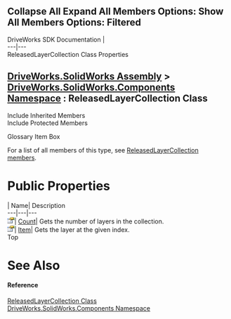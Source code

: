        

 Collapse All Expand All  Members Options: Show All  Members Options: Filtered   
---  
DriveWorks SDK Documentation  |   
---|---  
ReleasedLayerCollection Class Properties   
  
[DriveWorks.SolidWorks Assembly](topic13342.md) > [DriveWorks.SolidWorks.Components Namespace](topic13925.md) : ReleasedLayerCollection Class  
---  
  
Include Inherited Members    
Include Protected Members    


Glossary Item Box

For a list of all members of this type, see [ReleasedLayerCollection members](topic14977.md).

# Public Properties

| Name| Description  
---|---|---  
![Public Property](dotnetimages/publicProperty.gif)| [Count](topic14986.md)| Gets the number of layers in the collection.   
![Public Property](dotnetimages/publicProperty.gif)| [Item](topic14987.md)| Gets the layer at the given index.   
Top

# See Also

#### Reference

[ReleasedLayerCollection Class](topic14976.md)   
[DriveWorks.SolidWorks.Components Namespace](topic13925.md)


